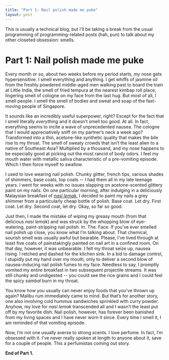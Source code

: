 ```yaml
---
title: "Part 1: Nail polish made me puke"
layout: post
---
```


This is usually a technical blog, but I'll be taking a break from the usual programming of programming-related posts (hah, pun) to talk about my other closeted obsession: smells. 

# Part 1: Nail polish made me puke

Every month or so, about two weeks before my period starts, my nose gets hypersensitive. I smell everything and anything. I get whiffs of jasmine oil from the freshly powdered middle-aged men walking past to board the train at Little India, the smell of fried tempura at the nearest kimbap roll place, lingering smell of cologne on my face from the last hug. But most of all, I smell people. I smell the smell of bodies and sweat and soap of the fast-moving people of Singapore.

It sounds like an incredibly useful superpower, right? Except for the fact that I smell literally _everything_ and it doesn’t smell too good. At all. In fact, everything seems to incite a wave of unprecedented nausea. The cologne that I would appreciatively sniff on my partner’s neck a week ago? Transformed into a thin, acetone-like synthetic quality that makes the bile rise to my throat. The smell of sweaty crowds that isn’t the least alien to a native of Southeast Asia? Multiplied by a thousand, and my nose happens to be especially good at picking out the most rancid of body odors. I feel my mouth water with metallic saliva characteristic of a pre-vomiting episode. Which I then force myself to swallow. 

I used to love wearing nail polish. Chunky glitter, french tips, various shades of shimmers, base coats, top coats -- I had them all in my late teenage years. I went for weeks with no issues slapping on acetone-scented glittery paint on my nails. On one particular morning, after indulging in a deliciously Malaysian breakfast of [_nasi lemak_](https://www.google.com.sg/search?q=nasi+lemak&source=lnms&tbm=isch&sa=X&ved=0ahUKEwiS0KHjq5PQAhVJqI8KHeNrAsAQ_AUICCgB&biw=1440&bih=799), I decided to paint my nails a grey shimmer from a particularly cheap bottle of polish. Base coat. Let dry. First coat. Let dry. Second coat, let dry. Okay, so far so good. 

Just then, I made the mistake of wiping my greasy mouth (from that delicious _nasi lemak_) and was struck by the whopping blow of eye-watering, paint-stripping nail polish. In. The. Face. If you’ve ever smelled nail polish up close, you know what I’m talking about. That chemical, sourish smell was usually awful but bearable. Please, I’ve lived through at least five coats of painstakingly painted on nail art in a confined room. On that day, however, it was unbearable. I felt my throat seize up, nausea rising. I retched and dashed for the kitchen sink. In a bid to damage control, I stupidly put my hand over my mouth, only to deliver a second blow of nausea-inducing nail polish fumes to my face. Needless to say, I promptly vomited my entire breakfast in two subsequent projectile streams. It was still chunky and undigested -- you could see the rice grains and I could feel the spicy _sambal_ burn in my throat.

You know how you usually can never enjoy foods that you’ve thrown up again? Malibu rum immediately came to mind. But that’s for another story, one also involving cold hummus sandwiches sprinkled with curry powder. Anyhow, my love for _nasi lemak_ transcended all and I wasn’t the least put off by my favorite dish. Nail polish, however, has forever been banished from my living spaces and I have never worn it since. Every time I smell it, I am reminded of that vomiting episode. 

Now, I’m not one usually averse to strong scents. I love perfume. In fact, I’m obsessed with it. I’ve never really spoken at length to anyone about it, save for a couple of people. This a perfumistas coming out story.


__End of Part 1.__ 